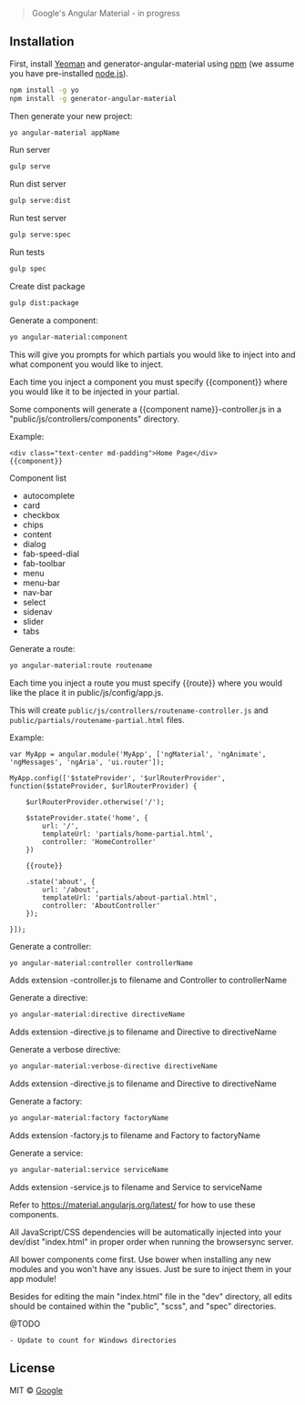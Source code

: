 
> Google&#39;s Angular Material - in progress

## Installation

First, install [Yeoman](http://yeoman.io) and generator-angular-material using [npm](https://www.npmjs.com/) (we assume you have pre-installed [node.js](https://nodejs.org/)).

```bash
npm install -g yo
npm install -g generator-angular-material
```

Then generate your new project:

```bash
yo angular-material appName
```

Run server


```bash
gulp serve
```

Run dist server


```bash
gulp serve:dist
```

Run test server


```bash
gulp serve:spec
```

Run tests


```bash
gulp spec
```

Create dist package


```bash
gulp dist:package
```

Generate a component:

```bash
yo angular-material:component
```

This will give you prompts for which partials you would like to inject into and what component you would like to inject.

Each time you inject a component you must specify {{component}} where you would like it to be injected in your partial.

Some components will generate a {{component name}}-controller.js in a "public/js/controllers/components" directory.

Example:

```
<div class="text-center md-padding">Home Page</div>
{{component}}
```

Component list
- autocomplete
- card
- checkbox
- chips
- content
- dialog
- fab-speed-dial
- fab-toolbar
- menu
- menu-bar
- nav-bar
- select
- sidenav
- slider
- tabs


Generate a route:

```bash
yo angular-material:route routename
```

Each time you inject a route you must specify {{route}} where you would like the place it in public/js/config/app.js.

This will create ```public/js/controllers/routename-controller.js``` and ```public/partials/routename-partial.html``` files.

Example:

```
var MyApp = angular.module('MyApp', ['ngMaterial', 'ngAnimate', 'ngMessages', 'ngAria', 'ui.router']);

MyApp.config(['$stateProvider', '$urlRouterProvider', function($stateProvider, $urlRouterProvider) {

    $urlRouterProvider.otherwise('/');

    $stateProvider.state('home', {
        url: '/',
        templateUrl: 'partials/home-partial.html',
        controller: 'HomeController'
    })

	{{route}}

    .state('about', {
        url: '/about',
        templateUrl: 'partials/about-partial.html',
        controller: 'AboutController'
    });

}]);
```

Generate a controller:

```bash
yo angular-material:controller controllerName
```

Adds extension -controller.js to filename and Controller to controllerName

Generate a directive:

```bash
yo angular-material:directive directiveName
```

Adds extension -directive.js to filename and Directive to directiveName


Generate a verbose directive:

```bash
yo angular-material:verbose-directive directiveName
```

Adds extension -directive.js to filename and Directive to directiveName


Generate a factory:

```bash
yo angular-material:factory factoryName
```

Adds extension -factory.js to filename and Factory to factoryName


Generate a service:

```bash
yo angular-material:service serviceName 
```

Adds extension -service.js to filename and Service to serviceName

Refer to https://material.angularjs.org/latest/ for how to use these components.


All JavaScript/CSS dependencies will be automatically injected into your dev/dist "index.html" in proper order when running the browsersync server.

All bower components come first. Use bower when installing any new modules and you won't have any issues. Just be sure to inject them in your app module!

Besides for editing the main "index.html" file in the "dev" directory, all edits should be contained within the "public", "scss", and "spec" directories.

@TODO 

	- Update to count for Windows directories

## License

MIT © [Google](https://github.com/iansawyerva)


[npm-image]: https://badge.fury.io/js/generator-angular-material.svg
[npm-url]: https://npmjs.org/package/generator-angular-material
[daviddm-image]: https://david-dm.org/iansawyerva/generator-angular-material.svg?theme=shields.io
[daviddm-url]: https://david-dm.org/iansawyerva/generator-angular-material
